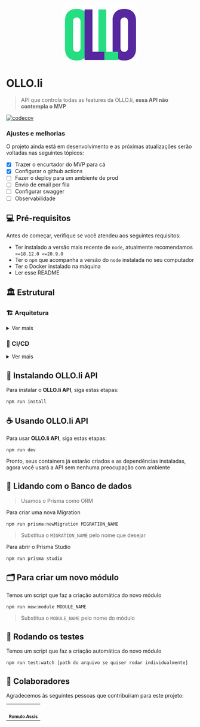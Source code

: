 <div align="center">
<img src="./resource/images/logo-ollo.png" width="200px;" height="150px">
</div>

# OLLO.li

> API que controla todas as features da OLLO.li, **essa API não contempla o MVP**

[![codecov](https://codecov.io/gh/olloapp/ollo-link-api/graph/badge.svg?token=i92IIJ25y9)](https://codecov.io/gh/olloapp/ollo-link-api)

### Ajustes e melhorias

O projeto ainda está em desenvolvimento e as próximas atualizações serão voltadas nas seguintes tópicos:

- [x] Trazer o encurtador do MVP para cá
- [x] Configurar o github actions
- [ ] Fazer o deploy para um ambiente de prod
- [ ] Envio de email por fila
- [ ] Configurar swagger
- [ ] Observabilidade

## 💻 Pré-requisitos

Antes de começar, verifique se você atendeu aos seguintes requisitos:

- Ter instalado a versão mais recente de `node`, atualmente recomendamos `>=18.12.0 <=20.9.0`
- Ter o `npm` que acompanha a versão do `node` instalada no seu computador
- Ter o Docker instalado na máquina
- Ler esse README

## 🏛️ Estrutural

### 🏗️ Arquitetura

<details>
<summary>Ver mais</summary>

<div align="center">
<img src="./docs/architecture.drawio.png" width="600px;">
</div>
</details>

### 👷 CI/CD

<details>
<summary>Ver mais</summary>

<div align="center">
<img src="./docs/deploy.drawio.png" width="600px;">
</div>
</details>

## 🚀 Instalando OLLO.li API

Para instalar o **OLLO.li API**, siga estas etapas:

```
npm run install
```

## ☕ Usando OLLO.li API

Para usar **OLLO.li API**, siga estas etapas:

```
npm run dev
```

Pronto, seus containers já estarão criados e as dependências instaladas, agora você usará a API sem nenhuma preocupação com ambiente

## 💽 Lidando com o Banco de dados

> Usamos o Prisma como ORM

Para criar uma nova Migration

```
npm run prisma:newMigration MIGRATION_NAME
```

> Substitua o `MIGRATION_NAME` pelo nome que desejar

Para abrir o Prisma Studio

```
npm run prisma studio
```

## 🗂️ Para criar um novo módulo

Temos um script que faz a criação automática do novo módulo

```
npm run new:module MODULE_NAME
```

> Substitua o `MODULE_NAME` pelo nome do módulo

## 👀 Rodando os testes

Temos um script que faz a criação automática do novo módulo

```
npm run test:watch [path do arquivo se quiser rodar individualmente]
```

## 🤝 Colaboradores

Agradecemos às seguintes pessoas que contribuíram para este projeto:

<table>
  <tr>
    <td align="center">
      <a href="#">
        <img src="https://avatars.githubusercontent.com/u/6963242?s=400&u=270414c180ec18e159a1c57f870880f5fbda2e3f&v=4" width="100px;" alt=""/><br>
        <sub>
          <b>Romulo Assis</b>
        </sub>
      </a>
    </td>
  </tr>
</table>
